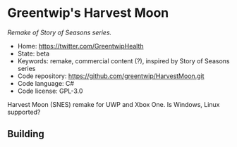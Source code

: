 # Greentwip's Harvest Moon

_Remake of Story of Seasons series._

- Home: https://twitter.com/GreentwipHealth
- State: beta
- Keywords: remake, commercial content (?), inspired by Story of Seasons series
- Code repository: https://github.com/greentwip/HarvestMoon.git
- Code language: C#
- Code license: GPL-3.0

Harvest Moon (SNES) remake for UWP and Xbox One. Is Windows, Linux supported?

## Building
